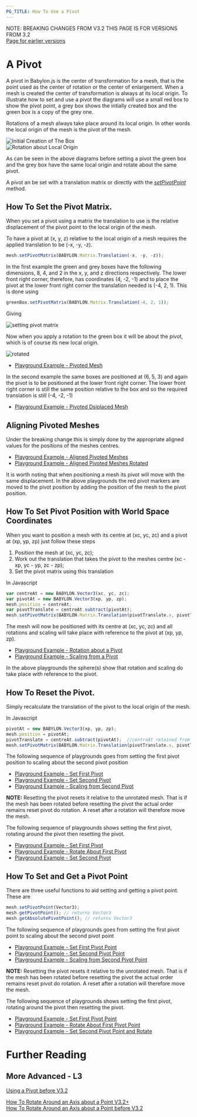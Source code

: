 ```yaml
---
PG_TITLE: How To Use a Pivot
---
```


NOTE: BREAKING CHANGES FROM V3.2 THIS PAGE IS FOR VERSIONS FROM 3.2  
[Page for earlier versions](/how_to/pivots)

# A Pivot

A pivot in Babylon.js is the center of transformation for a mesh, that is the point used as the center of rotation or the center of enlargement. When a mesh is created the center of transformation is always at its local origin. To illustrate how to set and use a pivot the diagrams will use a small red box to show the pivot point, a grey box shows the intially created box and the green box is a copy of the grey one.

Rotations of a mesh always take place around its local origin. In other words the local origin of the mesh is the pivot of the mesh. 

![Initial Creation of The Box](/img/how_to/Mesh/pivot1.jpg)  
![Rotation about Local Origin](/img/how_to/Mesh/pivot0.jpg)

As can be seen in the above diagrams before setting a pivot the green box and the grey box have the same local origin and rotate about the same pivot.

A pivot an be set with a translation matrix or directly with the [_setPivotPoint_](/how_to/pivots#how-to-set-and-get-a-pivot-point) method.

## How To Set the Pivot Matrix.

When you set a pivot using a matrix the translation to use is the relative displacement of the pivot point to the local origin of the mesh. 

To have a pivot at (x, y, z) relative to the local origin of a mesh requires the applied translation to be (-x, -y, -z).

```javascript
mesh.setPivotMatrix(BABYLON.Matrix.Translation(-x, -y, -z));
```

In the first example the green and grey boxes have the following dimensions, 8, 4, and 2 in the x, y, and z directions respectively. The lower front right corner, therefore, has coordinates (4, -2, -1) and to place the pivot at the lower front right corner the translation needed is  (-4, 2, 1). This is done using

```javascript
greenBox.setPivotMatrix(BABYLON.Matrix.Translation(-4, 2, 1));
```
Giving

![setting pivot matrix](/img/how_to/Mesh/pivot2.jpg)

Now when you apply a rotation to the green box it will be about the pivot, which is of course its new local origin.

![rotated](/img/how_to/Mesh/pivot4.jpg)

* [Playground Example - Pivoted Mesh](https://www.babylonjs-playground.com/#AGXDE#23)

In the second example the same boxes are positioned at (6, 5, 3) and again the pivot is to be positioned at the lower front right corner. The lower front right corner is still the same position relative to the box and so the required translation is still (-4, -2, -1)

* [Playground Example - Pivoted Dsiplaced Mesh](https://www.babylonjs-playground.com/#AGXDE#28)

## Aligning Pivoted Meshes

Under the breaking change this is simply done by the appropriate aligned values for the positions of the meshes centres.

* [Playground Example - Aligned Pivoted Meshes](https://www.babylonjs-playground.com/#AGXDE#26)
* [Playground Example - Aligned Pivoted Meshes Rotated](https://www.babylonjs-playground.com/#AGXDE#27)

It is worth noting that when positioning a mesh its pivot will move with the same displacement. In the above playgrounds the red pivot markers are moved to the pivot position by adding the position of the mesh to the pivot position. 

## How To Set Pivot Position with World Space Coordinates

When you want to position a mesh with its centre at (xc, yc, zc) and a pivot at (xp, yp, zp) just follow these steps

1. Position the mesh at (xc, yc, zc);
2. Work out the translation that takes the pivot to the meshes centre (xc - xp, yc - yp, zc - zp);
3. Set the pivot matrix using this translation

In Javascript

```javascript
var centreAt = new BABYLON.Vector3(xc, yc, zc);
var pivotAt = new BABYLON.Vector3(xp, yp, zp);
mesh.position = centreAt;
var pivotTranslate = centreAt.subtract(pivotAt);
mesh.setPivotMatrix(BABYLON.Matrix.Translation(pivotTranslate.x, pivotTranslate.y, pivotTranslate.z));
```
The mesh will now be positioned with its centre at (xc, yc, zc) and all rotations and scaling will take place with reference to the pivot at (xp, yp, zp).

* [Playground Example - Rotation about a Pivot](https://www.babylonjs-playground.com/#AGXDE#29)
* [Playground Example - Scaling from a Pivot](https://www.babylonjs-playground.com/#AGXDE#30)

In the above playgrounds the sphere(s) show that rotation and scaling do take place with reference to the pivot.

## How To Reset the Pivot.

Simply recalculate the translation of the pivot to the local origin of the mesh.

In Javascript

```javascript
pivotAt = new BABYLON.Vector3(xp, yp, zp);
mesh.position = pivotAt;
pivotTranslate = centreAt.subtract(pivotAt);  //centreAt retained from previous pivot setting
mesh.setPivotMatrix(BABYLON.Matrix.Translation(pivotTranslate.x, pivotTranslate.y, pivotTranslate.z));
```
The following sequence of playgrounds goes from setting the first pivot position to scaling about the second pivot position

* [Playground Example - Set First Pivot](https://www.babylonjs-playground.com/#1MKHR9#23)
* [Playground Example - Set Second Pivot](https://www.babylonjs-playground.com/#1MKHR9#24)
* [Playground Example - Scaling from Second Pivot](https://www.babylonjs-playground.com/#1MKHR9#25)

**NOTE:** Resetting the pivot resets it relative to the unrotated mesh. That is if the mesh has been rotated before resetting the pivot the actual order remains reset pivot do rotation. A reset after a rotation will therefore move the mesh.

The following sequence of playgrounds shows setting the first pivot, rotating around the pivot then resetting the pivot.

* [Playground Example - Set First Pivot](http://www.babylonjs-playground.com/#1MKHR9#23)
* [Playground Example - Rotate About First Pivot](https://www.babylonjs-playground.com/#1MKHR9#26)
* [Playground Example - Set Second Pivot](https://www.babylonjs-playground.com/#1MKHR9#27)  

## How To Set and Get a Pivot Point

There are three useful functions to aid setting and getting a pivot point. These are

```javascript
mesh.setPivotPoint(Vector3);
mesh.getPivotPoint(); // returns Vector3
mesh.getAbsolutePivotPoint(); // returns Vector3
```

The following sequence of playgrounds goes from setting the first pivot point to scaling about the second pivot point

* [Playground Example - Set First Pivot Point](http://www.babylonjs-playground.com/#1MKHR9#17)
* [Playground Example - Set Second Pivot Point](http://www.babylonjs-playground.com/#1MKHR9#18)
* [Playground Example - Scaling from Second Pivot Point](http://www.babylonjs-playground.com/#1MKHR9#19)

**NOTE:** Resetting the pivot resets it relative to the unrotated mesh. That is if the mesh has been rotated before resetting the pivot the actual order remains reset pivot do rotation. A reset after a rotation will therefore move the mesh.

The following sequence of playgrounds shows setting the first pivot, rotating around the pivot then resetting the pivot.

* [Playground Example - Set First Pivot Point](http://www.babylonjs-playground.com/#1MKHR9#17)
* [Playground Example - Rotate About First Pivot Point](http://www.babylonjs-playground.com/#1MKHR9#20)
* [Playground Example - Set Second Pivot Point and Rotate](https://www.babylonjs-playground.com/#1MKHR9#28)

# Further Reading

## More Advanced - L3

[Using a Pivot before V3.2](/How_To/Pivots) 

[How To Rotate Around an Axis about a Point V3.2+](/How_To/Pivot3.2)  
[How To Rotate Around an Axis about a Point before V3.2](/How_To/Pivot)


